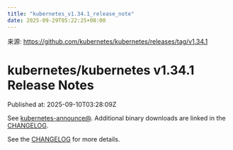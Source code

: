 ```yaml
---
title: "kubernetes_v1.34.1_release_note"
date: 2025-09-29T05:22:25+08:00
---
```

来源: https://github.com/kubernetes/kubernetes/releases/tag/v1.34.1

# kubernetes/kubernetes v1.34.1 Release Notes

Published at: 2025-09-10T03:28:09Z


See [kubernetes-announce@](https://groups.google.com/forum/#!forum/kubernetes-announce). Additional binary downloads are linked in the [CHANGELOG](https://github.com/kubernetes/kubernetes/blob/master/CHANGELOG/CHANGELOG-1.34.md).

See the [CHANGELOG](https://github.com/kubernetes/kubernetes/blob/master/CHANGELOG/CHANGELOG-1.34.md) for more details.



